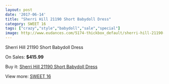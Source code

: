 ```yaml
---
layout: post
date: '2017-06-14'
title: "Sherri Hill 21190 Short Babydoll Dress"
category: SWEET 16
tags: ["crazy","style","babydoll","sale","special"]
image: http://www.eudances.com/5174-thickbox_default/sherri-hill-21190-short-babydoll-dress.jpg
---
```

Sherri Hill 21190 Short Babydoll Dress

On Sales: **$415.99**
<a href="https://www.eudances.com/en/sweet-16/1742-sherri-hill-21190-short-babydoll-dress.html"><amp-img layout="responsive" width="600" height="600" src="//www.eudances.com/5174-thickbox_default/sherri-hill-21190-short-babydoll-dress.jpg" alt="Sherri Hill 21190 Short Babydoll Dress 0" /></a>
<a href="https://www.eudances.com/en/sweet-16/1742-sherri-hill-21190-short-babydoll-dress.html"><amp-img layout="responsive" width="600" height="600" src="//www.eudances.com/5176-thickbox_default/sherri-hill-21190-short-babydoll-dress.jpg" alt="Sherri Hill 21190 Short Babydoll Dress 1" /></a>
<a href="https://www.eudances.com/en/sweet-16/1742-sherri-hill-21190-short-babydoll-dress.html"><amp-img layout="responsive" width="600" height="600" src="//www.eudances.com/5175-thickbox_default/sherri-hill-21190-short-babydoll-dress.jpg" alt="Sherri Hill 21190 Short Babydoll Dress 2" /></a>

Buy it: [Sherri Hill 21190 Short Babydoll Dress](https://www.eudances.com/en/sweet-16/1742-sherri-hill-21190-short-babydoll-dress.html "Sherri Hill 21190 Short Babydoll Dress")

View more: [SWEET 16](https://www.eudances.com/en/18-sweet-16 "SWEET 16")